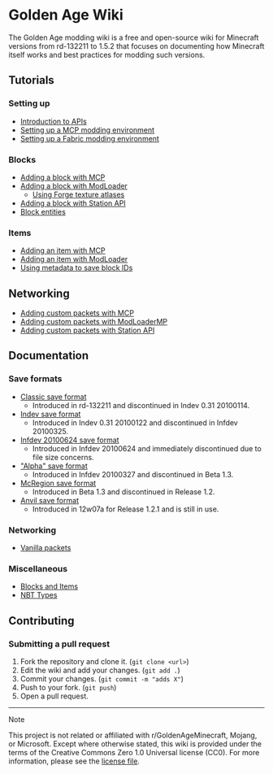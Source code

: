 # Golden Age Wiki
The Golden Age modding wiki is a free and open-source wiki for Minecraft versions from rd-132211 to 1.5.2 that focuses on documenting how Minecraft itself works and best practices for modding such versions.

## Tutorials
### Setting up
- [Introduction to APIs](minecraft/intro_to_apis.md)
- [Setting up a MCP modding environment](mcp/setting_up.md)
- [Setting up a Fabric modding environment](fabric/setting_up.md)

### Blocks
- [Adding a block with MCP]()
- [Adding a block with ModLoader]()
    - [Using Forge texture atlases]()
- [Adding a block with Station API]()
- [Block entities]()

### Items
- [Adding an item with MCP]()
- [Adding an item with ModLoader]()
- [Using metadata to save block IDs]()

## Networking
- [Adding custom packets with MCP]()
- [Adding custom packets with ModLoaderMP]()
- [Adding custom packets with Station API]()

## Documentation
### Save formats
- [Classic save format](minecraft/save_format/classic_save_format.md)
    - Introduced in rd-132211 and discontinued in Indev 0.31 20100114.
- [Indev save format](minecraft/save_format/classic_save_format.md)
    - Introduced in Indev 0.31 20100122 and discontinued in Infdev 20100325.
- [Infdev 20100624 save format](minecraft/save_format/624_save_format.md)
    - Introduced in Infdev 20100624 and immediately discontinued due to file size concerns.
- ["Alpha" save format](minecraft/save_format/alpha_save_format.md)
    - Introduced in Infdev 20100327 and discontinued in Beta 1.3.
- [McRegion save format](minecraft/save_format/mcregion_save_format.md)
    - Introduced in Beta 1.3 and discontinued in Release 1.2.
- [Anvil save format](minecraft/save_format/anvil_save_format.md)
    - Introduced in 12w07a for Release 1.2.1 and is still in use.

### Networking
- [Vanilla packets]()

### Miscellaneous
- [Blocks and Items](minecraft/blocks_and_items.md)
- [NBT Types](minecraft/nbt_types.md)

## Contributing
### Submitting a pull request
1. Fork the repository and clone it. (`git clone <url>`)
2. Edit the wiki and add your changes. (`git add .`)
3. Commit your changes. (`git commit -m "adds X"`)
4. Push to your fork. (`git push`)
5. Open a pull request.

<hr>

> [!NOTE]
> This project is not related or affiliated with r/GoldenAgeMinecraft, Mojang, or Microsoft. Except where otherwise stated, this wiki is provided under the terms of the Creative Commons Zero 1.0 Universal license (CC0). For more information, please see the [license file](/LICENSE).